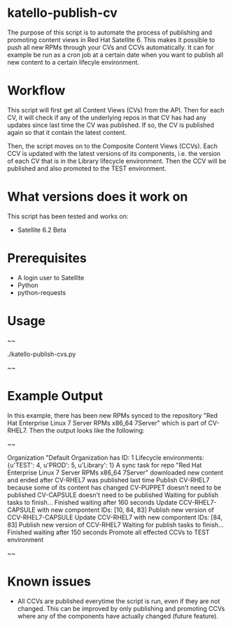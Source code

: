# katello-publish-cv

The purpose of this script is to automate the process of publishing and promoting content views in Red Hat Satellite 6. This makes it possible to push all new RPMs through your CVs and CCVs automatically. It can for example be run as a cron job at a certain date when you want to publish all new content to a certain lifecyle environment.

# Workflow

This script will first get all Content Views (CVs) from the API. Then for each CV, it will check if any of the underlying repos in that CV has had any updates since last time the CV was published. If so, the CV is published again so that it contain the latest content. 

Then, the script moves on to the Composite Content Views (CCVs). Each CCV is updated with the latest versions of its components, i.e. the version of each CV that is in the Library lifecycle environment.  Then the CCV will be published and also promoted to the TEST environment.

# What versions does it work on

This script has been tested and works on:

* Satellite 6.2 Beta

# Prerequisites

* A login user to Satellite
* Python
* python-requests

# Usage

~~

./katello-publish-cvs.py

~~

# Example Output

In this example, there has been new RPMs synced to the repository "Red Hat Enterprise Linux 7 Server RPMs x86_64 7Server" which is part of CV-RHEL7. Then the output looks like the following:

~~

Organization "Default Organization has ID: 1
Lifecycle environments: {u'TEST': 4, u'PROD': 5, u'Library': 1}
A sync task for repo "Red Hat Enterprise Linux 7 Server RPMs x86_64 7Server" downloaded new content and ended after CV-RHEL7 was published last time
Publish CV-RHEL7 because some of its content has changed
CV-PUPPET doesn't need to be published
CV-CAPSULE doesn't need to be published
Waiting for publish tasks to finish...
Finished waiting after 160 seconds
Update CCV-RHEL7-CAPSULE with new compontent IDs: [10, 84, 83]
Publish new version of CCV-RHEL7-CAPSULE
Update CCV-RHEL7 with new compontent IDs: [84, 83]
Publish new version of CCV-RHEL7
Waiting for publish tasks to finish...
Finished waiting after 150 seconds
Promote all effected CCVs to TEST environment

~~

# Known issues

* All CCVs are published everytime the script is run, even if they are not changed. This can be improved by only publishing and promoting CCVs where any of the components have actually changed (future feature).

